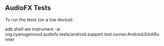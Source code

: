 ## AudioFX Tests

To run the tests (on a live device):

  adb shell am instrument -w org.cyanogenmod.audiofx.tests/android.support.test.runner.AndroidJUnitRunner